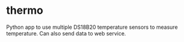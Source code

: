 # thermo
Python app to use multiple DS18B20 temperature sensors to measure temperature.  Can also send data to web service.
